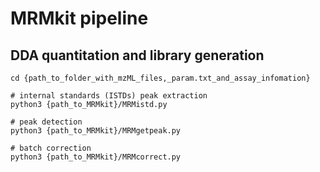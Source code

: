 # MRMkit pipeline
## DDA quantitation and library generation
```
cd {path_to_folder_with_mzML_files,_param.txt_and_assay_infomation}

# internal standards (ISTDs) peak extraction
python3 {path_to_MRMkit}/MRMistd.py

# peak detection
python3 {path_to_MRMkit}/MRMgetpeak.py

# batch correction
python3 {path_to_MRMkit}/MRMcorrect.py
```



